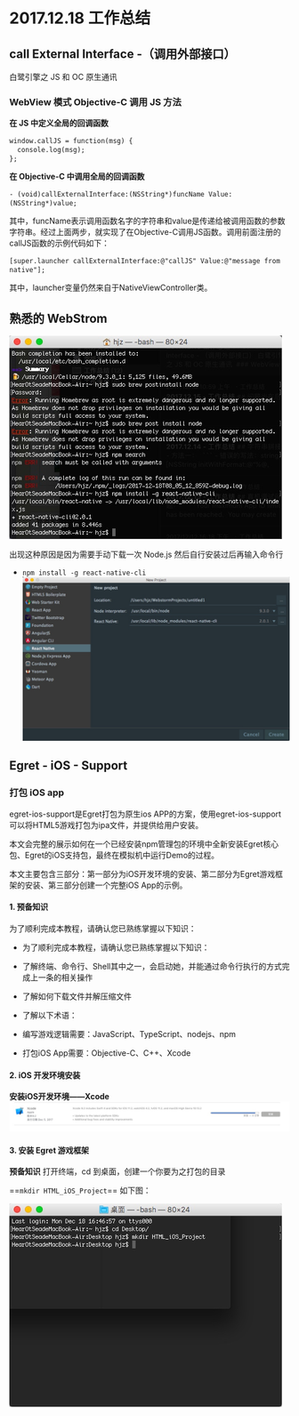 # 2017.12.18 工作总结
## call External Interface -（调用外部接口）
白鹭引擎之 JS 和 OC 原生通讯

### WebView 模式 Objective-C 调用 JS 方法

**在 JS 中定义全局的回调函数**

```
window.callJS = function(msg) {
  console.log(msg);  
};
```
**在 Objective-C 中调用全局的回调函数**

```
- (void)callExternalInterface:(NSString*)funcName Value:(NSString*)value;
```

其中，funcName表示调用函数名字的字符串和value是传递给被调用函数的参数字符串。经过上面两步，就实现了在Objective-C调用JS函数。调用前面注册的callJS函数的示例代码如下：

```
[super.launcher callExternalInterface:@"callJS" Value:@"message from native"];
```
其中，launcher变量仍然来自于NativeViewController类。

## 熟悉的 WebStrom

![](media/15135595507891/15135844957653.jpg)

出现这种原因是因为需要手动下载一次 Node.js 然后自行安装过后再输入命令行

-  `npm install -g react-native-cli`
![](media/15135595507891/15135845836525.jpg)

## Egret - iOS - Support 
### 打包 iOS app
egret-ios-support是Egret打包为原生ios APP的方案，使用egret-ios-support 可以将HTML5游戏打包为ipa文件，并提供给用户安装。

本文会完整的展示如何在一个已经安装npm管理包的环境中全新安装Egret核心包、Egret的iOS支持包，最终在模拟机中运行Demo的过程。

本文主要包含三部分：第一部分为iOS开发环境的安装、第二部分为Egret游戏框架的安装、第三部分创建一个完整iOS App的示例。

#### 1. 预备知识
为了顺利完成本教程，请确认您已熟练掌握以下知识：

- 为了顺利完成本教程，请确认您已熟练掌握以下知识：

- 了解终端、命令行、Shell其中之一，会启动她，并能通过命令行执行的方式完成上一条的相关操作

- 了解如何下载文件并解压缩文件

- 了解以下术语：

 - 编写游戏逻辑需要：JavaScript、TypeScript、nodejs、npm

 - 打包iOS App需要：Objective-C、C++、Xcode

#### 2. iOS 开发环境安装
**安装iOS开发环境——Xcode**
![](media/15135595507891/15135901684976.jpg)

#### 3. 安装 Egret 游戏框架
**预备知识**
打开终端，cd 到桌面，创建一个你要为之打包的目录 

==`mkdir HTML_iOS_Project`== 如下图：

![](media/15135595507891/15135903658963.jpg)


